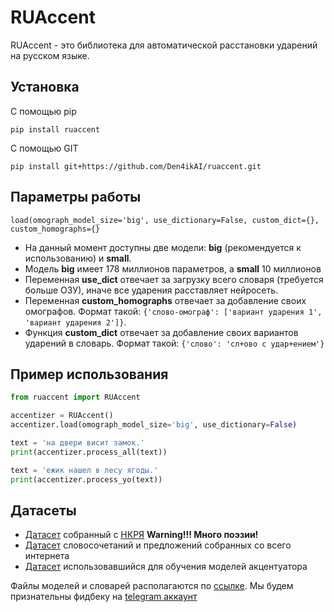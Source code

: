 # RUAccent

RUAccent - это библиотека для автоматической расстановки ударений на русском языке. 

## Установка
   С помощью pip
   ```
   pip install ruaccent
   ```
   С помощью GIT
   ```
   pip install git+https://github.com/Den4ikAI/ruaccent.git
   ```
## Параметры работы

    load(omograph_model_size='big', use_dictionary=False, custom_dict={}, custom_homographs={}


 - На данный момент доступны две модели: **big** (рекомендуется к использованию) и **small**. 
 - Модель **big** имеет 178 миллионов параметров, а **small** 10 миллионов
 - Переменная **use_dict** отвечает за загрузку всего словаря (требуется больше ОЗУ), иначе все ударения расставляет нейросеть. 
 - Переменная **custom_homographs** отвечает за добавление своих омографов. Формат такой: `{'слово-омограф': ['вариант ударения 1', 'вариант ударения 2']}`. 
 - Функция **custom_dict** отвечает за добавление своих вариантов ударений в словарь. Формат такой: `{'слово': 'сл+ово с удар+ением'}`



## Пример использования
```python
from ruaccent import RUAccent

accentizer = RUAccent()
accentizer.load(omograph_model_size='big', use_dictionary=False)

text = 'на двери висит замок.'
print(accentizer.process_all(text))

text = 'ежик нашел в лесу ягоды.'
print(accentizer.process_yo(text))
```

## Датасеты

- [Датасет](https://huggingface.co/datasets/TeraTTS/nkrja_cleaned) собранный с [НКРЯ](https://ruscorpora.ru/) **Warning!!! Много поэзии!**
- [Датасет](https://huggingface.co/datasets/TeraTTS/open_accent) словосочетаний и предложений собранных со всего интернета
- [Датасет](https://huggingface.co/datasets/TeraTTS/stress_dataset_sft) использовавшийся для обучения моделей акцентуатора

Файлы моделей и словарей располагаются по [ссылке](https://huggingface.co/TeraTTS/accentuator). Мы будем признательны фидбеку на [telegram аккаунт](https://t.me/chckdskeasfsd)